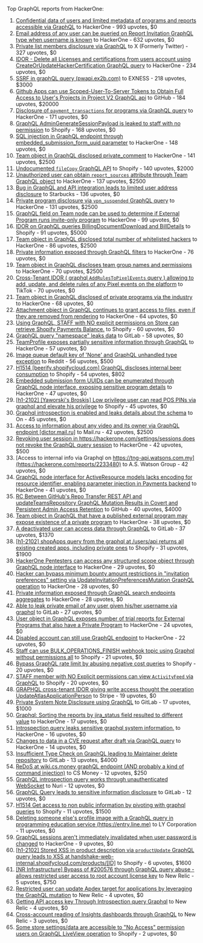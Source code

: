 Top GraphQL reports from HackerOne:

1. [Confidential data of users and limited metadata of programs and reports accessible via GraphQL](https://hackerone.com/reports/489146) to HackerOne - 993 upvotes, $0
2. [Email address of any user can be queried on Report Invitation GraphQL type when username is known](https://hackerone.com/reports/792927) to HackerOne - 632 upvotes, $0
3. [Private list members disclosure via GraphQL](https://hackerone.com/reports/885539) to X (Formerly Twitter) - 327 upvotes, $0
4. [IDOR - Delete all Licenses and certifications from users account using CreateOrUpdateHackerCertification GraphQL query](https://hackerone.com/reports/2122671) to HackerOne - 234 upvotes, $0
5. [SSRF in graphQL query (pwapi.ex2b.com)](https://hackerone.com/reports/1864188) to EXNESS - 218 upvotes, $3000
6. [Github Apps can use Scoped-User-To-Server Tokens to Obtain Full Access to User's Projects in Project V2 GraphQL api](https://hackerone.com/reports/1711938) to GitHub - 184 upvotes, $20000
7. [Disclosure of `payment_transactions` for programs via GraphQL query](https://hackerone.com/reports/707433) to HackerOne - 171 upvotes, $0
8. [GraphQL AdminGenerateSessionPayload is leaked to staff with no permission](https://hackerone.com/reports/898528) to Shopify - 168 upvotes, $0
9. [SQL injection in GraphQL endpoint through embedded_submission_form_uuid parameter](https://hackerone.com/reports/435066) to HackerOne - 148 upvotes, $0
10. [Team object in GraphQL disclosed private_comment](https://hackerone.com/reports/978143) to HackerOne - 141 upvotes, $2500
11. [Undocumented `fileCopy` GraphQL API](https://hackerone.com/reports/981472) to Shopify - 140 upvotes, $2000
12. [Unauthorized user can obtain `report_sources` attribute through Team GraphQL object](https://hackerone.com/reports/770209) to HackerOne - 137 upvotes, $2500
13. [Bug in GraphQL and API integration leads to limited user address disclosure](https://hackerone.com/reports/473742) to Starbucks - 136 upvotes, $0
14. [Private program disclosure via `vpn_suspended` GraphQL query](https://hackerone.com/reports/715192) to HackerOne - 131 upvotes, $2500
15. [GraphQL field on Team node can be used to determine if External Program runs invite-only program](https://hackerone.com/reports/877642) to HackerOne - 99 upvotes, $0
16. [IDOR on GraphQL queries BillingDocumentDownload and BillDetails](https://hackerone.com/reports/2207248) to Shopify - 91 upvotes, $5000
17. [Team object in GraphQL disclosed total number of whitelisted hackers](https://hackerone.com/reports/342978) to HackerOne - 86 upvotes, $2500
18. [Private information exposed through GraphQL filters](https://hackerone.com/reports/645299) to HackerOne - 76 upvotes, $0
19. [Team object in GraphQL discloses team group names and permissions](https://hackerone.com/reports/343464) to HackerOne - 70 upvotes, $2500
20. [Cross-Tenant IDOR ( graphql `AddRulesToPixelEvents` query ) allowing to add, update, and delete rules of any Pixel events on the platform](https://hackerone.com/reports/984965) to TikTok - 70 upvotes, $0
21. [Team object in GraphQL disclosed of private programs via the industry](https://hackerone.com/reports/707406) to HackerOne - 68 upvotes, $0
22. [Attachment object in GraphQL continues to grant access to files, even if they are removed from rendering](https://hackerone.com/reports/1132606) to HackerOne - 64 upvotes, $0
23. [Using GraphQL, STAFF with NO explicit permissions on Store can retrieve Shopify Payments Balance.](https://hackerone.com/reports/417170) to Shopify - 60 upvotes, $0
24. [GraphQL query "namespace" leaks data](https://hackerone.com/reports/614355) to GitLab - 58 upvotes, $0
25. [TeamProfile exposes partially sensitive information through GraphQL](https://hackerone.com/reports/389600) to HackerOne - 57 upvotes, $0
26. [Image queue default key of 'None' and GraphQL unhandled type exception](https://hackerone.com/reports/996041) to Reddit - 56 upvotes, $500
27. [H1514 [beerify.shopifycloud.com] GraphQL discloses internal beer consumption](https://hackerone.com/reports/419883) to Shopify - 54 upvotes, $802
28. [Embedded submission form UUIDs can be enumerated through GraphQL node interface, exposing sensitive program details](https://hackerone.com/reports/447930) to HackerOne - 47 upvotes, $0
29. [[h1-2102] [Yaworski's Broskis] Low privilege user can read POS PINs via graphql and elevate his privilege](https://hackerone.com/reports/1091303) to Shopify - 45 upvotes, $0
30. [Graphql introspection is enabled and leaks details about the schema](https://hackerone.com/reports/1132803) to On  - 45 upvotes, $0
31. [Access to information about any video and its owner via GraphQL endpoint [dictor.mail.ru]](https://hackerone.com/reports/924914) to Mail.ru - 42 upvotes, $2500
32. [Revoking user session in https://hackerone.com/settings/sessions does not revoke the GraphQL query session](https://hackerone.com/reports/417382) to HackerOne - 42 upvotes, $500
33. [Access to internal info via Graphql on https://tng-api.watsons.com.my](https://hackerone.com/reports/2233480) to A.S. Watson Group  - 42 upvotes, $0
34. [GraphQL node interface for ActiveResource models lacks encoding for resource identifier, enabling parameter injection in Payments backend](https://hackerone.com/reports/800231) to HackerOne - 41 upvotes, $0
35. [RC Between GitHub's Repo Transfer REST API and updateTeamsRepository GraphQL Mutation Results in Covert and Persistent Admin Access Retention](https://hackerone.com/reports/2216036) to GitHub - 40 upvotes, $4000
36. [Team object in GraphQL that have a published external program may expose existence of a private program](https://hackerone.com/reports/347937) to HackerOne - 38 upvotes, $0
37. [A deactivated user can access data through GraphQL](https://hackerone.com/reports/1192460) to GitLab - 37 upvotes, $1370
38. [[h1-2102] shopApps query from the graphql at /users/api returns all existing created apps, including private ones](https://hackerone.com/reports/1085332) to Shopify - 31 upvotes, $1900
39. [HackerOne Pentesters can access any structured scope object through GraphQL node interface](https://hackerone.com/reports/781150) to HackerOne - 29 upvotes, $0
40. [Hacker can bypass minimum bounty amount restrictions in "invitation preferences" setting via UpdateInvitationPreferencesMutation GraphQL operation](https://hackerone.com/reports/981036) to HackerOne - 28 upvotes, $0
41. [Private information exposed through GraphQL search endpoints aggregates](https://hackerone.com/reports/1838329) to HackerOne - 28 upvotes, $0
42. [Able to leak private email of any user given his/her username via graphql](https://hackerone.com/reports/972355) to GitLab - 27 upvotes, $0
43. [User object in GraphQL exposes number of trial reports for External Programs that also have a Private Program](https://hackerone.com/reports/350964) to HackerOne - 24 upvotes, $0
44. [Disabled account can still use GraphQL endpoint](https://hackerone.com/reports/608656) to HackerOne - 22 upvotes, $0
45. [Staff  can use BULK_OPERATIONS_FINISH webhook topic using Graphql without permissions all](https://hackerone.com/reports/1350095) to Shopify - 21 upvotes, $0
46. [Bypass GraphQL rate limit by abusing negative cost queries](https://hackerone.com/reports/481518) to Shopify - 20 upvotes, $0
47. [STAFF member with NO Explicit permissions can view `ActivityFeed` via GraphQL](https://hackerone.com/reports/528940) to Shopify - 20 upvotes, $0
48. [GRAPHQL cross-tenant IDOR giving write access thought the operation UpdateAtlasApplicationPerson](https://hackerone.com/reports/1066203) to Stripe - 19 upvotes, $0
49. [Private System Note Disclosure using GraphQL](https://hackerone.com/reports/633001) to GitLab - 17 upvotes, $1000
50. [Graphql: Sorting the reports by jira_status field resulted to different value](https://hackerone.com/reports/955286) to HackerOne - 17 upvotes, $0
51. [Introspection query leaks sensitive graphql system information.](https://hackerone.com/reports/291531) to HackerOne - 16 upvotes, $0
52. [Changes to data in a CVE request after draft via GraphQL query](https://hackerone.com/reports/813300) to HackerOne - 14 upvotes, $0
53. [Insufficient Type Check on GraphQL leading to Maintainer delete repository](https://hackerone.com/reports/858671) to GitLab - 13 upvotes, $4000
54. [ReDoS at wiki.cs.money graphQL endpoint (AND probably a kind of command injection)](https://hackerone.com/reports/1000567) to CS Money - 12 upvotes, $250
55. [GraphQL introspection query works through unauthenticated WebSocket](https://hackerone.com/reports/862835) to Nuri - 12 upvotes, $0
56. [GraphQL Query leads to sensitive information disclosure](https://hackerone.com/reports/985124) to GitLab - 12 upvotes, $0
57. [H1514 Get access to non public information by pivoting with graphql queries](https://hackerone.com/reports/423388) to Shopify - 11 upvotes, $1500
58. [Deleting someone else's profile image with a GraphQL query in programming education service (https://entry.line.me)](https://hackerone.com/reports/952095) to LY Corporation - 11 upvotes, $0
59. [GraphQL sessions aren't immediately invalidated when user password is changed](https://hackerone.com/reports/283847) to HackerOne - 9 upvotes, $0
60. [[h1-2102] Stored XSS in product description via `productUpdate` GraphQL query leads to XSS at handshake-web-internal.shopifycloud.com/products/[ID]](https://hackerone.com/reports/1085546) to Shopify - 6 upvotes, $1600
61. [[NR Infrastructure] Bypass of #200576 through GraphQL query abuse - allows restricted user access to root account license key](https://hackerone.com/reports/276174) to New Relic - 5 upvotes, $750
62. [Restricted user can update Apdex target for applications by leveraging the GraphQL mutation](https://hackerone.com/reports/776449) to New Relic - 4 upvotes, $0
63. [Getting API access key Through  Introspection query Graphql](https://hackerone.com/reports/969456) to New Relic - 4 upvotes, $0
64. [Cross-account reading of Insights dashboards through GraphQL](https://hackerone.com/reports/765565) to New Relic - 3 upvotes, $0
65. [Some store settings/data are accessible to "No Access" permission users on GraphQL LiveView operation](https://hackerone.com/reports/409973) to Shopify - 2 upvotes, $0
